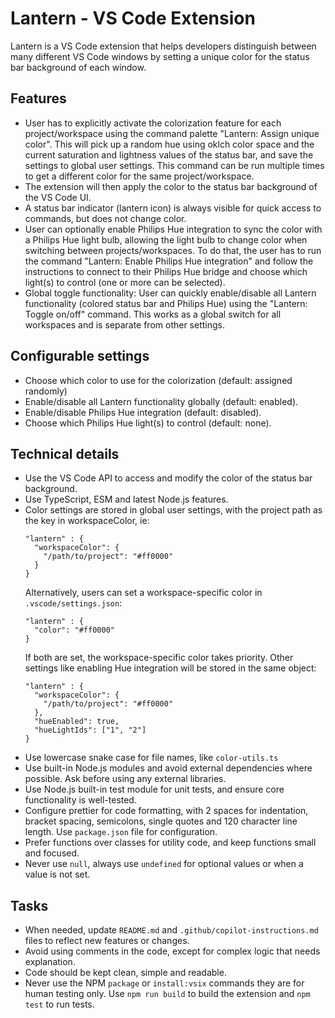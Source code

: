 # Lantern - VS Code Extension

Lantern is a VS Code extension that helps developers distinguish between many different VS Code windows by setting a unique color for the status bar background of each window.

## Features

- User has to explicitly activate the colorization feature for each project/workspace using the command palette "Lantern: Assign unique color". This will pick up a random hue using oklch color space and the current saturation and lightness values of the status bar, and save the settings to global user settings. This command can be run multiple times to get a different color for the same project/workspace.
- The extension will then apply the color to the status bar background of the VS Code UI.
- A status bar indicator (lantern icon) is always visible for quick access to commands, but does not change color.
- User can optionally enable Philips Hue integration to sync the color with a Philips Hue light bulb, allowing the light bulb to change color when switching between projects/workspaces. To do that, the user has to run the command "Lantern: Enable Philips Hue integration" and follow the instructions to connect to their Philips Hue bridge and choose which light(s) to control (one or more can be selected).
- Global toggle functionality: User can quickly enable/disable all Lantern functionality (colored status bar and Philips Hue) using the "Lantern: Toggle on/off" command. This works as a global switch for all workspaces and is separate from other settings.

## Configurable settings

- Choose which color to use for the colorization (default: assigned randomly)
- Enable/disable all Lantern functionality globally (default: enabled).
- Enable/disable Philips Hue integration (default: disabled).
- Choose which Philips Hue light(s) to control (default: none).

## Technical details

- Use the VS Code API to access and modify the color of the status bar background.
- Use TypeScript, ESM and latest Node.js features.
- Color settings are stored in global user settings, with the project path as the key in workspaceColor, ie:
  ```
  "lantern" : {
    "workspaceColor": {
      "/path/to/project": "#ff0000"
    }
  }
  ```
  Alternatively, users can set a workspace-specific color in `.vscode/settings.json`:
  ```
  "lantern" : {
    "color": "#ff0000"
  }
  ```
  If both are set, the workspace-specific color takes priority.
  Other settings like enabling Hue integration will be stored in the same object:
  ```
  "lantern" : {
    "workspaceColor": {
      "/path/to/project": "#ff0000"
    },
    "hueEnabled": true,
    "hueLightIds": ["1", "2"]
  }
  ```
- Use lowercase snake case for file names, like `color-utils.ts`
- Use built-in Node.js modules and avoid external dependencies where possible. Ask before using any external libraries.
- Use Node.js built-in test module for unit tests, and ensure core functionality is well-tested.
- Configure prettier for code formatting, with 2 spaces for indentation, bracket spacing, semicolons, single quotes and 120 character line length. Use `package.json` file for configuration.
- Prefer functions over classes for utility code, and keep functions small and focused.
- Never use `null`, always use `undefined` for optional values or when a value is not set.

## Tasks

- When needed, update `README.md` and `.github/copilot-instructions.md` files to reflect new features or changes.
- Avoid using comments in the code, except for complex logic that needs explanation.
- Code should be kept clean, simple and readable.
- Never use the NPM `package` or `install:vsix` commands they are for human testing only. Use `npm run build` to build the extension and `npm test` to run tests.
